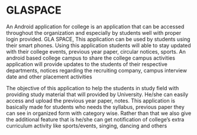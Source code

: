 # GLASPACE
An Android application for college is an application that can be accessed throughout the organization and especially by students well with proper login provided. GLA SPACE, This application can be used by students using their smart phones. Using this application students will able to stay updated with their college events, previous year paper, circular notices, sports. An android based college campus to share the college campus activities application will provide updates to the students of their respective departments, notices regarding the recruiting company, campus interview date and other placement activities

The objective of this application to help the students in study field with providing study material  that will provided by University. He/she can easily access and upload the previous year paper, notes. This application is basically made for students who needs the syllabus, previous paper they can see in organized form with category wise.
Rather than that we also give the additional feature that is he/she can get notification of   college’s extra curriculum activity like sports/events, singing, dancing and others
